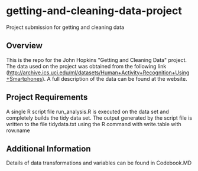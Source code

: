 # getting-and-cleaning-data-project
Project submission for getting and cleaning data

## Overview
This is the repo for the John Hopkins "Getting and Cleaning Data" project. The data used on the project was obtained from the following link (http://archive.ics.uci.edu/ml/datasets/Human+Activity+Recognition+Using+Smartphones). A full description of the data can be found at the website.

## Project Requirements
A single R script file run_analysis.R is executed on the data set and completely builds the tidy data set. The output generated by the script file is written to the file tidydata.txt using the R command with write.table with row.name

## Additional Information
Details of data transformations and variables can be found in Codebook.MD
